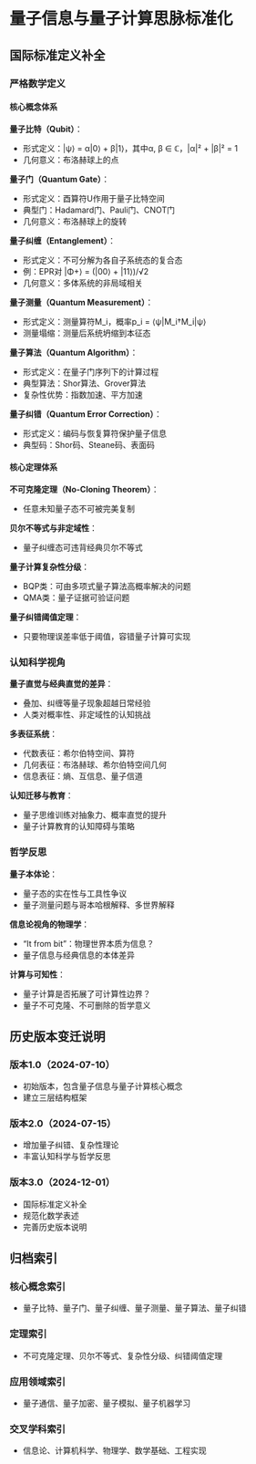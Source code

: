 # 量子信息与量子计算思脉标准化

## 国际标准定义补全

### 严格数学定义

#### 核心概念体系

**量子比特（Qubit）**：

- 形式定义：|ψ⟩ = α|0⟩ + β|1⟩，其中α, β ∈ ℂ，|α|² + |β|² = 1
- 几何意义：布洛赫球上的点

**量子门（Quantum Gate）**：

- 形式定义：酉算符U作用于量子比特空间
- 典型门：Hadamard门、Pauli门、CNOT门
- 几何意义：布洛赫球上的旋转

**量子纠缠（Entanglement）**：

- 形式定义：不可分解为各自子系统态的复合态
- 例：EPR对 |Φ+⟩ = (|00⟩ + |11⟩)/√2
- 几何意义：多体系统的非局域相关

**量子测量（Quantum Measurement）**：

- 形式定义：测量算符M_i，概率p_i = ⟨ψ|M_i†M_i|ψ⟩
- 测量塌缩：测量后系统坍缩到本征态

**量子算法（Quantum Algorithm）**：

- 形式定义：在量子门序列下的计算过程
- 典型算法：Shor算法、Grover算法
- 复杂性优势：指数加速、平方加速

**量子纠错（Quantum Error Correction）**：

- 形式定义：编码与恢复算符保护量子信息
- 典型码：Shor码、Steane码、表面码

#### 核心定理体系

**不可克隆定理（No-Cloning Theorem）**：

- 任意未知量子态不可被完美复制

**贝尔不等式与非定域性**：

- 量子纠缠态可违背经典贝尔不等式

**量子计算复杂性分级**：

- BQP类：可由多项式量子算法高概率解决的问题
- QMA类：量子证据可验证问题

**量子纠错阈值定理**：

- 只要物理误差率低于阈值，容错量子计算可实现

### 认知科学视角

**量子直觉与经典直觉的差异**：

- 叠加、纠缠等量子现象超越日常经验
- 人类对概率性、非定域性的认知挑战

**多表征系统**：

- 代数表征：希尔伯特空间、算符
- 几何表征：布洛赫球、希尔伯特空间几何
- 信息表征：熵、互信息、量子信道

**认知迁移与教育**：

- 量子思维训练对抽象力、概率直觉的提升
- 量子计算教育的认知障碍与策略

### 哲学反思

**量子本体论**：

- 量子态的实在性与工具性争议
- 量子测量问题与哥本哈根解释、多世界解释

**信息论视角的物理学**：

- “It from bit”：物理世界本质为信息？
- 量子信息与经典信息的本体差异

**计算与可知性**：

- 量子计算是否拓展了可计算性边界？
- 量子不可克隆、不可删除的哲学意义

## 历史版本变迁说明

### 版本1.0（2024-07-10）

- 初始版本，包含量子信息与量子计算核心概念
- 建立三层结构框架

### 版本2.0（2024-07-15）

- 增加量子纠错、复杂性理论
- 丰富认知科学与哲学反思

### 版本3.0（2024-12-01）

- 国际标准定义补全
- 规范化数学表述
- 完善历史版本说明

## 归档索引

### 核心概念索引

- 量子比特、量子门、量子纠缠、量子测量、量子算法、量子纠错

### 定理索引

- 不可克隆定理、贝尔不等式、复杂性分级、纠错阈值定理

### 应用领域索引

- 量子通信、量子加密、量子模拟、量子机器学习

### 交叉学科索引

- 信息论、计算机科学、物理学、数学基础、工程实现
